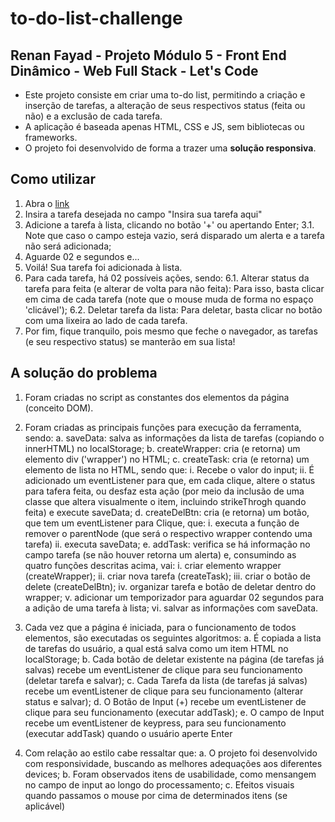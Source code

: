# to-do-list-challenge

## Renan Fayad - Projeto Módulo 5 - Front End Dinâmico - Web Full Stack - Let's Code
- Este projeto consiste em criar uma to-do list, permitindo a criação e inserção de tarefas, a alteração de seus respectivos status (feita ou não) e a exclusão de cada tarefa.
- A aplicação é baseada apenas HTML, CSS e JS, sem bibliotecas ou frameworks.
- O projeto foi desenvolvido de forma a trazer uma **solução responsiva**.

## Como utilizar

1. Abra o [link](https://rrfayad.github.io/to-do-list-challenge/index.html#)
2. Insira a tarefa desejada no campo "Insira sua tarefa aqui"
3. Adicione a tarefa à lista, clicando no botão '+' ou apertando Enter;
    3.1. Note que caso o campo esteja vazio, será disparado um alerta e a tarefa não será adicionada;
4. Aguarde 02 e segundos e...
5. Voilá! Sua tarefa foi adicionada à lista.
6. Para cada tarefa, há 02 possíveis ações, sendo:
    6.1. Alterar status da tarefa para feita (e alterar de volta para não feita):
        Para isso, basta clicar em cima de cada tarefa (note que o mouse muda de forma no espaço 'clicável');
    6.2. Deletar tarefa da lista:
        Para deletar, basta clicar no botão com uma lixeira ao lado de cada tarefa.
7. Por fim, fique tranquilo, pois mesmo que feche o navegador, as tarefas (e seu respectivo status) se manterão em sua lista!

## A solução do problema

1. Foram criadas no script as constantes dos elementos da página (conceito DOM).

2. Foram criadas as principais funções para execução da ferramenta, sendo:
    a. saveData: salva as informações da lista de tarefas (copiando o innerHTML) no localStorage;
    b. createWrapper: cria (e retorna) um elemento div ('wrapper') no HTML;
    c. createTask: cria (e retorna) um elemento de lista no HTML, sendo que:
        i. Recebe o valor do input;
        ii. É adicionado um eventListener para que, em cada clique, altere o status para tafera feita, ou desfaz esta ação (por meio da inclusão de uma classe que altera visualmente o item, incluindo strikeThrogh quando feita) e execute saveData;
    d. createDelBtn: cria (e retorna) um botão, que tem um eventListener para Clique, que:
        i. executa a função de remover o parentNode (que será o respectivo wrapper contendo uma tarefa)
        ii. executa saveData;
    e. addTask: verifica se há informação no campo tarefa (se não houver retorna um alerta) e, consumindo as quatro funções descritas acima, vai:
        i. criar elemento wrapper (createWrapper);
        ii. criar nova tarefa (createTask);
        iii. criar o botão de delete (createDelBtn);
        iv. organizar tarefa e botão de deletar dentro do wrapper;
        v. adicionar um temporizador para aguardar 02 segundos para a adição de uma tarefa à lista;
        vi. salvar as informações com saveData.

3. Cada vez que a página é iniciada, para o funcionamento de todos elementos, são executadas os seguintes algoritmos:
    a. É copiada a lista de tarefas do usuário, a qual está salva como um item HTML no localStorage;
    b. Cada botão de deletar existente na página (de tarefas já salvas) recebe um eventListener de clique para seu funcionamento (deletar tarefa e salvar);
    c. Cada Tarefa da lista (de tarefas já salvas) recebe um eventListener de clique para seu funcionamento (alterar status e salvar);
    d. O Botão de Input (+) recebe um eventListener de clique para seu funcionamento (executar addTask);
    e. O campo de Input recebe um eventListener de keypress, para seu funcionamento (executar addTask) quando o usuário aperte Enter
    
4. Com relação ao estilo cabe ressaltar que:
  a. O projeto foi desenvolvido com responsividade, buscando as melhores adequações aos diferentes devices;
  b. Foram observados itens de usabilidade, como mensangem no campo de input ao longo do processamento;
  c. Efeitos visuais quando passamos o mouse por cima de determinados itens (se aplicável)
